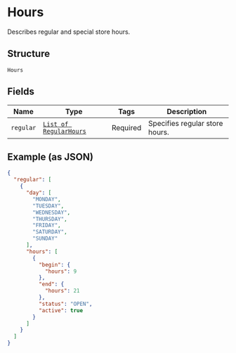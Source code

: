 
# Hours

Describes regular and special store hours.

## Structure

`Hours`

## Fields

| Name | Type | Tags | Description |
|  --- | --- | --- | --- |
| `regular` | [`List of RegularHours`](/doc/models/regular-hours.md) | Required | Specifies regular store hours. |

## Example (as JSON)

```json
{
  "regular": [
    {
      "day": [
        "MONDAY",
        "TUESDAY",
        "WEDNESDAY",
        "THURSDAY",
        "FRIDAY",
        "SATURDAY",
        "SUNDAY"
      ],
      "hours": [
        {
          "begin": {
            "hours": 9
          },
          "end": {
            "hours": 21
          },
          "status": "OPEN",
          "active": true
        }
      ]
    }
  ]
}
```

